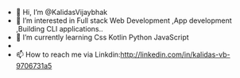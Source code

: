 - 👋 Hi, I’m @KalidasVijaybhak
- 👀 I’m interested in Full stack Web Development ,App development ,Building CLI applications..
- 🌱 I’m currently learning Css Kotlin Python JavaScript
-  
- 📫 How to reach me via Linkdin:http://linkedin.com/in/kalidas-vb-9706731a5

<!---
KalidasVijaybhak/KalidasVijaybhak is a ✨ special ✨ repository because its `README.md` (this file) appears on your GitHub profile.
You can click the Preview link to take a look at your changes.
--->
